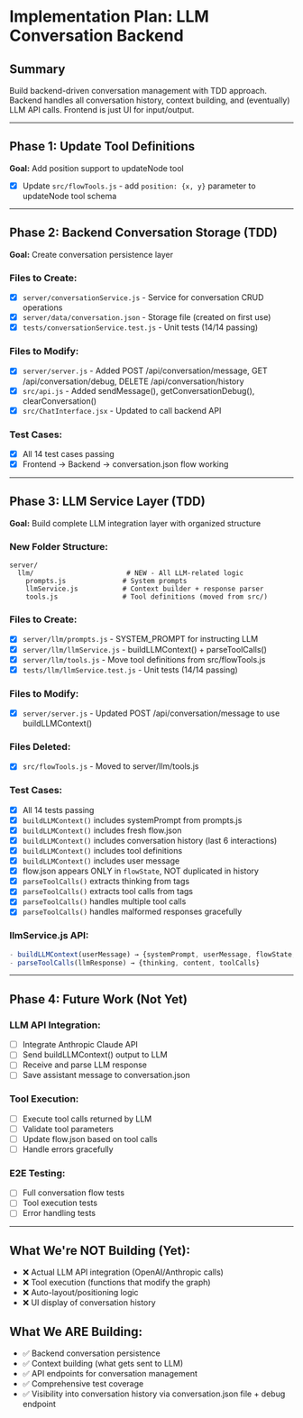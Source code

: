# Implementation Plan: LLM Conversation Backend

## Summary
Build backend-driven conversation management with TDD approach. Backend handles all conversation history, context building, and (eventually) LLM API calls. Frontend is just UI for input/output.

---

## Phase 1: Update Tool Definitions
**Goal:** Add position support to updateNode tool

- [x] Update `src/flowTools.js` - add `position: {x, y}` parameter to updateNode tool schema

---

## Phase 2: Backend Conversation Storage (TDD)
**Goal:** Create conversation persistence layer

### Files to Create:
- [x] `server/conversationService.js` - Service for conversation CRUD operations
- [x] `server/data/conversation.json` - Storage file (created on first use)
- [x] `tests/conversationService.test.js` - Unit tests (14/14 passing)

### Files to Modify:
- [x] `server/server.js` - Added POST /api/conversation/message, GET /api/conversation/debug, DELETE /api/conversation/history
- [x] `src/api.js` - Added sendMessage(), getConversationDebug(), clearConversation()
- [x] `src/ChatInterface.jsx` - Updated to call backend API

### Test Cases:
- [x] All 14 test cases passing
- [x] Frontend → Backend → conversation.json flow working

---

## Phase 3: LLM Service Layer (TDD)
**Goal:** Build complete LLM integration layer with organized structure

### New Folder Structure:
```
server/
  llm/                       # NEW - All LLM-related logic
    prompts.js              # System prompts
    llmService.js           # Context builder + response parser
    tools.js                # Tool definitions (moved from src/)
```

### Files to Create:
- [x] `server/llm/prompts.js` - SYSTEM_PROMPT for instructing LLM
- [x] `server/llm/llmService.js` - buildLLMContext() + parseToolCalls()
- [x] `server/llm/tools.js` - Move tool definitions from src/flowTools.js
- [x] `tests/llm/llmService.test.js` - Unit tests (14/14 passing)

### Files to Modify:
- [x] `server/server.js` - Updated POST /api/conversation/message to use buildLLMContext()

### Files Deleted:
- [x] `src/flowTools.js` - Moved to server/llm/tools.js

### Test Cases:
- [x] All 14 tests passing
- [x] `buildLLMContext()` includes systemPrompt from prompts.js
- [x] `buildLLMContext()` includes fresh flow.json
- [x] `buildLLMContext()` includes conversation history (last 6 interactions)
- [x] `buildLLMContext()` includes tool definitions
- [x] `buildLLMContext()` includes user message
- [x] flow.json appears ONLY in `flowState`, NOT duplicated in history
- [x] `parseToolCalls()` extracts thinking from <thinking> tags
- [x] `parseToolCalls()` extracts tool calls from <response> tags
- [x] `parseToolCalls()` handles multiple tool calls
- [x] `parseToolCalls()` handles malformed responses gracefully

### llmService.js API:
```javascript
- buildLLMContext(userMessage) → {systemPrompt, userMessage, flowState, conversationHistory, availableTools}
- parseToolCalls(llmResponse) → {thinking, content, toolCalls}
```

---

## Phase 4: Future Work (Not Yet)

### LLM API Integration:
- [ ] Integrate Anthropic Claude API
- [ ] Send buildLLMContext() output to LLM
- [ ] Receive and parse LLM response
- [ ] Save assistant message to conversation.json

### Tool Execution:
- [ ] Execute tool calls returned by LLM
- [ ] Validate tool parameters
- [ ] Update flow.json based on tool calls
- [ ] Handle errors gracefully

### E2E Testing:
- [ ] Full conversation flow tests
- [ ] Tool execution tests
- [ ] Error handling tests

---

## What We're NOT Building (Yet):

- ❌ Actual LLM API integration (OpenAI/Anthropic calls)
- ❌ Tool execution (functions that modify the graph)
- ❌ Auto-layout/positioning logic
- ❌ UI display of conversation history

## What We ARE Building:

- ✅ Backend conversation persistence
- ✅ Context building (what gets sent to LLM)
- ✅ API endpoints for conversation management
- ✅ Comprehensive test coverage
- ✅ Visibility into conversation history via conversation.json file + debug endpoint
